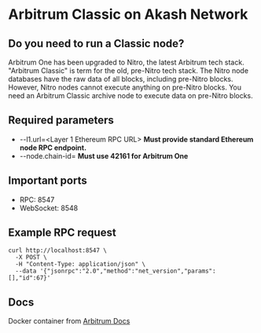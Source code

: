# Arbitrum Classic on Akash Network

## Do you need to run a Classic node?
Arbitrum One has been upgraded to Nitro, the latest Arbitrum tech stack. "Arbitrum Classic" is term for the old, pre-Nitro tech stack. The Nitro node databases have the raw data of all blocks, including pre-Nitro blocks. However, Nitro nodes cannot execute anything on pre-Nitro blocks. You need an Arbitrum Classic archive node to execute data on pre-Nitro blocks.

## Required parameters
- --l1.url=<Layer 1 Ethereum RPC URL>
**Must provide standard Ethereum node RPC endpoint.**
- --node.chain-id=<L2 Chain ID>
**Must use 42161 for Arbitrum One**

## Important ports
- RPC: 8547
- WebSocket: 8548

## Example RPC request
```
curl http://localhost:8547 \
  -X POST \
  -H "Content-Type: application/json" \
  --data '{"jsonrpc":"2.0","method":"net_version","params":[],"id":67}'
```

## Docs
Docker container from [Arbitrum Docs](https://docs.arbitrum.io/run-arbitrum-node/more-types/run-classic-node)

